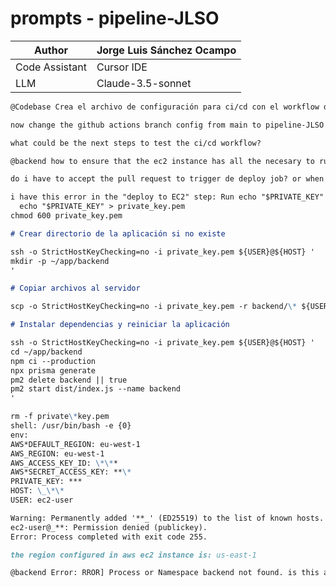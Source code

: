 # prompts - pipeline-JLSO

| Author         | Jorge Luis Sánchez Ocampo |
| -------------- | ------------------------- |
| Code Assistant | Cursor IDE                |
| LLM            | Claude-3.5-sonnet         |

```markdown
@Codebase Crea el archivo de configuración para ci/cd con el workflow de github actions para el @backend que cumpla con lo siguiente: 1. Pasar todos los tests del backend 2. Generar un build del backend 3. Despliegar el backend en un EC2 4. Asegúrate de que el pipeline se dispare con un push a la rama main cuando esta tenga un Pull Request abierto
```

```markdown
now change the github actions branch config from main to pipeline-JLSO
```

```markdown
what could be the next steps to test the ci/cd workflow?
```

```markdown
@backend how to ensure that the ec2 instance has all the necesary to run the backend project?
```

```markdown
do i have to accept the pull request to trigger de deploy job? or when is supose to be executed?
```

```markdown
i have this error in the "deploy to EC2" step: Run echo "$PRIVATE_KEY" > private_key.pem
  echo "$PRIVATE_KEY" > private_key.pem
chmod 600 private_key.pem

# Crear directorio de la aplicación si no existe

ssh -o StrictHostKeyChecking=no -i private_key.pem ${USER}@${HOST} '
mkdir -p ~/app/backend
'

# Copiar archivos al servidor

scp -o StrictHostKeyChecking=no -i private_key.pem -r backend/\* ${USER}@${HOST}:~/app/backend/

# Instalar dependencias y reiniciar la aplicación

ssh -o StrictHostKeyChecking=no -i private_key.pem ${USER}@${HOST} '
cd ~/app/backend
npm ci --production
npx prisma generate
pm2 delete backend || true
pm2 start dist/index.js --name backend
'

rm -f private\*key.pem
shell: /usr/bin/bash -e {0}
env:
AWS*DEFAULT_REGION: eu-west-1
AWS_REGION: eu-west-1
AWS_ACCESS_KEY_ID: \*\**
AWS*SECRET_ACCESS_KEY: **\*
PRIVATE_KEY: ***
HOST: \_\*\*
USER: ec2-user

Warning: Permanently added '**_' (ED25519) to the list of known hosts.
ec2-user@_**: Permission denied (publickey).
Error: Process completed with exit code 255.
```

```markdown
the region configured in aws ec2 instance is: us-east-1
```

```markdown
@backend Error: RROR] Process or Namespace backend not found. is this an critical error?, the backend is already deployed in the ec2 instance
```
